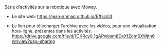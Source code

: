 Série d'activités sur la robotique avec Moway.

- Le site web: https://jean-ahmad.github.io/Effsci03

- Le lien pour télécharger l'archive avec les vidéos, pour une visualisation hors-ligne, présentes dans les activités: 
https://drive.google.com/file/d/1CKRcy0_1gAPwbsm8DxXfZdmSXWjtn6wt/view?usp=sharing
